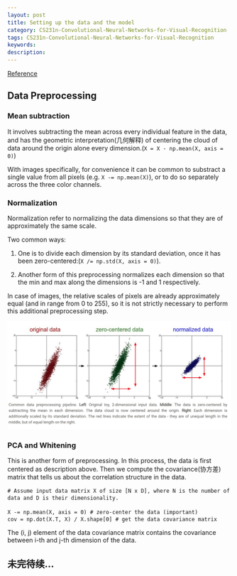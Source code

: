 ```yaml
---
layout: post
title: Setting up the data and the model
category: CS231n-Convolutional-Neural-Networks-for-Visual-Recognition
tags: CS231n-Convolutional-Neural-Networks-for-Visual-Recognition
keywords:
description:
---
```

[Reference](http://cs231n.github.io/neural-networks-2/#intro)
## Data Preprocessing

### Mean subtraction

It involves subtracting the mean across every individual feature in the data,
and has the geometric interpretation(几何解释) of centering the cloud of data
around the origin alone every dimension.(`X = X - np.mean(X, axis = 0)`)



With images specifically, for convenience it can be common to substract a single
value from all pixels (e.g. `X -= np.mean(X)`), or to do so separately across
the three color channels.

### Normalization

Normalization refer to normalizing the data dimensions so that they are of
approximately the same scale.

Two common ways:

1. One is to divide each dimension by its standard deviation, once it has been
zero-centered:(`X /= np.std(X, axis = 0)`).

2. Another form of this preprocessing normalizes each dimension so that the min
and max along the dimensions is -1 and 1 respectively.

In case of images, the relative scales of pixels are already approximately equal
(and in range from 0 to 255), so it is not strictly necessary to perform this
additional preprocessing step.

![Common data preprocessing pipeline](assets/markdown-img-paste-20180622113358357.png)

### PCA and Whitening

This is another form of preprocessing. In this process, the data is first
centered as description above. Then we compute the covariance(协方差) matrix
that tells us about the correlation structure in the data.

```
# Assume input data matrix X of size [N x D], where N is the number of data and D is their dimensionality.

X -= np.mean(X, axis = 0) # zero-center the data (important)
cov = np.dot(X.T, X) / X.shape[0] # get the data covariance matrix
```
The (i, j) element of the data covariance matrix contains the covariance between i-th and j-th dimension of the data.

## 未完待续...
